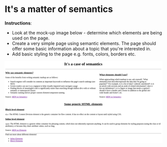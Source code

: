 # It's a matter of semantics

**Instructions**: 
* Look at the mock-up image below - determine which elements are being used on the page. 
* Create a very simple page using semantic elements. The page should offer some basic information about a topic that you're interested in. 
* Add basic styling to the page e.g. fonts, colors, borders etc. 

![mockup-image](./image/reference-image.png)
